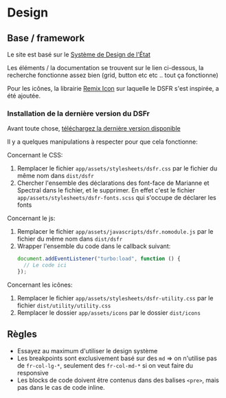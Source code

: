 # Design

## Base / framework

Le site est basé sur le [Système de Design de
l'État](https://gouvfr.atlassian.net/wiki/spaces/DB/overview)

Les éléments / la documentation se trouvent sur le lien ci-dessous, la recherche
fonctionne assez bien (grid, button etc etc .. tout ça fonctionne)

Pour les icônes, la librairie [Remix Icon](https://remixicon.com/) sur laquelle
le DSFR s'est inspirée, a été ajoutée.

### Installation de la dernière version du DSFr

Avant toute chose, [téléchargez la dernière version
disponible](https://github.com/GouvernementFR/dsfr/releases)

Il y a quelques manipulations à respecter pour que cela fonctionne:

Concernant le CSS:

1. Remplacer le fichier `app/assets/stylesheets/dsfr.css` par le fichier du même nom dans `dist/dsfr`
2. Chercher l'ensemble des déclarations des font-face de Marianne et Spectral
   dans le fichier, et le supprimer. En effet c'est le fichier
   `app/assets/stylesheets/dsfr-fonts.scss` qui s'occupe de déclarer les fonts

Concernant le js:

1. Remplacer le fichier `app/assets/javascripts/dsfr.nomodule.js` par le fichier
   du même nom dans `dist/dsfr`
2. Wrapper l'ensemble du code dans le callback suivant:
   ```js
   document.addEventListener("turbo:load", function () {
     // Le code ici
   });
   ```

Concernant les icônes:

1. Remplacer le fichier `app/assets/stylesheets/dsfr-utility.css` par le fichier `dist/utility/utility.css`
2. Remplacer le dossier `app/assets/icons` par le dossier `dist/icons`

## Règles

- Essayez au maximum d'utiliser le design système
- Les breakpoints sont exclusivement basé sur des `md` => on n'utilise pas de
  `fr-col-lg-*`, seulement des `fr-col-md-*` si on veut faire du responsive
- Les blocks de code doivent être contenus dans des balises `<pre>`, mais pas dans le cas de code inline.

